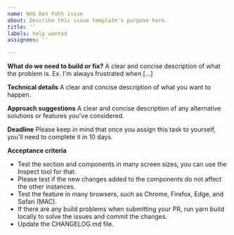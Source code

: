 ```yaml
---
name: Web Dev Path issue
about: Describe this issue template's purpose here.
title: ''
labels: help wanted
assignees: ''

---
```


**What do we need to build or fix?**
A clear and concise description of what the problem is. Ex. I'm always frustrated when [...]

**Technical details**
A clear and concise description of what you want to happen.

**Approach suggestions**
A clear and concise description of any alternative solutions or features you've considered.

**Deadline**
Please keep in mind that once you assign this task to yourself, you'll need to complete it in 10 days.

**Acceptance criteria**
- Test the section and components in many screen sizes, you can use the Inspect tool for that.
- Please test if the new changes added to the components do not affect the other instances.
- Test the feature in many browsers, such as Chrome, Firefox, Edge, and Safari (MAC).
- If there are any build problems when submitting your PR, run yarn build locally to solve the issues and commit the changes.
- Update the CHANGELOG.md file.
